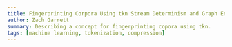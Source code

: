 ```yaml
---
title: Fingerprinting Corpora Using tkn Stream Determinism and Graph Entropy Deltas
author: Zach Garrett
summary: Describing a concept for fingerprinting copora using tkn.
tags: [machine learning, tokenization, compression]
---
```

